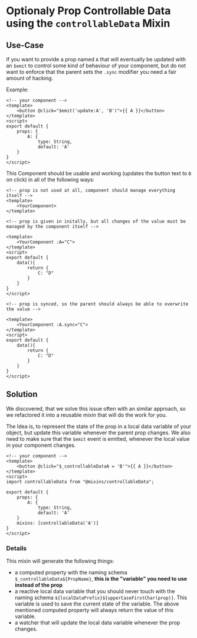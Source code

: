 # Optionaly Prop Controllable Data using the `controllableData` Mixin

## Use-Case

If you want to provide a prop named `A` that will eventually be updated with an `$emit` to control some kind of behaviour of your component, but do not want to enforce that the parent sets the `.sync` modifier you need a fair amount of hacking.

Example:

```vue
<!-- your component -->
<template>
	<button @click="$emit('update:A', 'B')">{{ A }}</button>
</template>
<script>
export default {
	props: {
		A: {
			type: String,
			default: 'A'
	}
}
</script>
```

This Component should be usable and working (updates the button text to `B` on click) in all of the following ways:

```vue
<!-- prop is not used at all, component should manage everything itself -->
<template>
	<YourComponent>
</template>
```

```vue
<!-- prop is given in initally, but all changes of the value must be managed by the component itself -->

<template>
	<YourComponent :A="C">
</template>
<script>
export default {
	data(){
		return {
			C: "D"
		}
	}
}
</script>
```

```vue
<!-- prop is synced, so the parent should always be able to overwrite the value -->

<template>
	<YourComponent :A.sync="C">
</template>
<script>
export default {
	data(){
		return {
			C: "D"
		}
	}
}
</script>
```

## Solution

We discovered, that we solve this issue often with an similar approach, so we refactored it into a reusable mixin that will do the work for you.

The Idea is, to represent the state of the prop in a local data variable of your object, but update this variable whenever the parent prop changes. We also need to make sure that the `$emit` event is emitted, whenever the local value in your component changes.

```vue
<!-- your component -->
<template>
	<button @click="$_controllableDataA = 'B'">{{ A }}</button>
</template>
<script>
import controllableData from "@mixins/controllableData";

export default {
	props: {
		A: {
			type: String,
			default: 'A'
	}
	mixins: [controllableData('A')]
}
</script>
```

### Details

This mixin will generate the following things:

- a computed property with the naming schema `$_controllableData${PropName}`, **this is the "variable" you need to use instead of the prop**
- a reactive local data variable that you should never touch with the naming schema `${localDataPrefix}${upperCaseFirstChar(prop)}`. This variable is used to save the current state of the variable. The above mentioned computed property will always return the value of this variable.
- a watcher that will update the local data variable whenever the prop changes.
